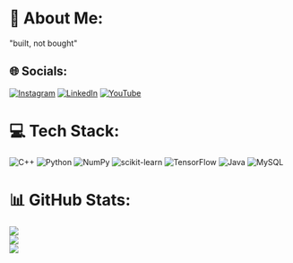 # 💫 About Me:
"built, not bought"


## 🌐 Socials:
[![Instagram](https://img.shields.io/badge/Instagram-%23E4405F.svg?logo=Instagram&logoColor=white)](https://instagram.com/@minjunkevinkim) [![LinkedIn](https://img.shields.io/badge/LinkedIn-%230077B5.svg?logo=linkedin&logoColor=white)](https://linkedin.com/in/@kevinjameskim) [![YouTube](https://img.shields.io/badge/YouTube-%23FF0000.svg?logo=YouTube&logoColor=white)](https://youtube.com/@@kevinkim4996) 

# 💻 Tech Stack:
![C++](https://img.shields.io/badge/c++-%2300599C.svg?style=plastic&logo=c%2B%2B&logoColor=white) ![Python](https://img.shields.io/badge/python-3670A0?style=plastic&logo=python&logoColor=ffdd54) ![NumPy](https://img.shields.io/badge/numpy-%23013243.svg?style=plastic&logo=numpy&logoColor=white) ![scikit-learn](https://img.shields.io/badge/scikit--learn-%23F7931E.svg?style=plastic&logo=scikit-learn&logoColor=white) ![TensorFlow](https://img.shields.io/badge/TensorFlow-%23FF6F00.svg?style=plastic&logo=TensorFlow&logoColor=white) ![Java](https://img.shields.io/badge/java-%23ED8B00.svg?style=plastic&logo=java&logoColor=white) ![MySQL](https://img.shields.io/badge/mysql-%2300f.svg?style=plastic&logo=mysql&logoColor=white)
# 📊 GitHub Stats:
![](https://github-readme-stats.vercel.app/api?username=minjunkevink&theme=dark&hide_border=true&include_all_commits=true&count_private=true)<br/>
![](https://github-readme-streak-stats.herokuapp.com/?user=minjunkevink&theme=dark&hide_border=true)<br/>
![](https://github-readme-stats.vercel.app/api/top-langs/?username=minjunkevink&theme=dark&hide_border=true&include_all_commits=true&count_private=true&layout=compact)
